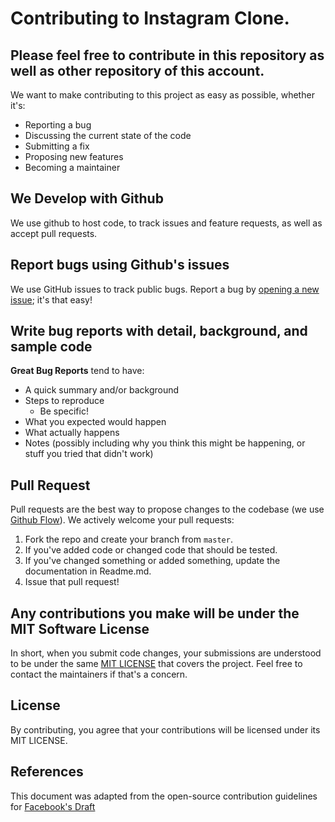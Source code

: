 # Contributing to Instagram Clone.

## Please feel free to contribute in this repository as well as other repository of this account.

We want to make contributing to this project as easy as possible, whether it's:

- Reporting a bug
- Discussing the current state of the code
- Submitting a fix
- Proposing new features
- Becoming a maintainer

## We Develop with Github

We use github to host code, to track issues and feature requests, as well as accept pull requests.

## Report bugs using Github's issues

We use GitHub issues to track public bugs. Report a bug by [opening a new issue](https://github.com/vrbait1107/INSTAGRAM_CLONE/issues); it's that easy!

## Write bug reports with detail, background, and sample code

**Great Bug Reports** tend to have:

- A quick summary and/or background
- Steps to reproduce
  - Be specific!
- What you expected would happen
- What actually happens
- Notes (possibly including why you think this might be happening, or stuff you tried that didn't work)

## Pull Request

Pull requests are the best way to propose changes to the codebase (we use [Github Flow](https://guides.github.com/introduction/flow/index.html)). We actively welcome your pull requests:

1. Fork the repo and create your branch from `master`.
2. If you've added code or changed code that should be tested.
3. If you've changed something or added something, update the documentation in Readme.md.
4. Issue that pull request!

## Any contributions you make will be under the MIT Software License

In short, when you submit code changes, your submissions are understood to be under the same [MIT LICENSE](./LICENSE) that covers the project. Feel free to contact the maintainers if that's a concern.

## License

By contributing, you agree that your contributions will be licensed under its MIT LICENSE.

## References

This document was adapted from the open-source contribution guidelines for [Facebook's Draft](https://github.com/facebook/draft-js/blob/a9316a723f9e918afde44dea68b5f9f39b7d9b00/CONTRIBUTING.md)

